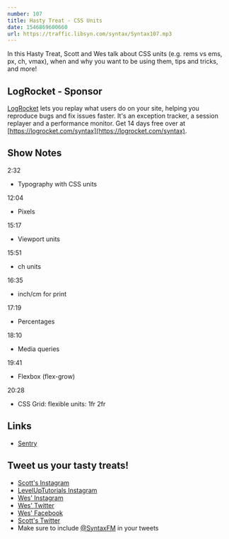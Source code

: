 ```yaml
---
number: 107
title: Hasty Treat - CSS Units
date: 1546869600660
url: https://traffic.libsyn.com/syntax/Syntax107.mp3
---
```


In this Hasty Treat, Scott and Wes talk about CSS units (e.g. rems vs ems, px, ch, vmax), when and why you want to be using them, tips and tricks, and more! 

## LogRocket - Sponsor

[LogRocket](https://logrocket.com/syntax) lets you replay what users do on your site, helping you reproduce bugs and fix issues faster. It's an exception tracker, a session replayer and a performance monitor. Get 14 days free over at [https://logrocket.com/syntax](https://logrocket.com/syntax).

## Show Notes

2:32

* Typography with CSS units

12:04

* Pixels

15:17

* Viewport units

15:51

* ch units

16:35

* inch/cm for print

17:19

* Percentages

18:10

* Media queries

19:41

* Flexbox (flex-grow)

20:28

* CSS Grid: flexible units: 1fr 2fr

## Links
* [Sentry](https://sentry.io)

## Tweet us your tasty treats!
* [Scott's Instagram](https://www.instagram.com/stolinski/)
* [LevelUpTutorials Instagram](https://www.instagram.com/LevelUpTutorials/)
* [Wes' Instagram](https://www.instagram.com/wesbos/)
* [Wes' Twitter](https://twitter.com/wesbos)
* [Wes' Facebook](https://www.facebook.com/wesbos.developer)
* [Scott's Twitter](https://twitter.com/stolinski)
* Make sure to include [@SyntaxFM](https://twitter.com/SyntaxFM) in your tweets